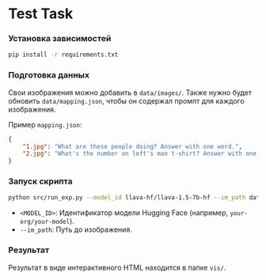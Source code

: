 # Test Task

### Установка зависимостей
```bash
pip install -r requirements.txt
```


### Подготовка данных
Свои изображения можно добавить в `data/images/`. Также нужно будет обновить `data/mapping.json`, чтобы он содержал промпт для каждого изображения.

Пример `mapping.json`:
```json
{
    "1.jpg": "What are these people doing? Answer with one word.",
    "2.jpg": "What's the number on left's man t-shirt? Answer with one word."
}
```

### Запуск скрипта
```bash
python src/run_exp.py --model_id llava-hf/llava-1.5-7b-hf --im_path data/images/1.jpg
```

- `<MODEL_ID>`: Идентификатор модели Hugging Face (например, `your-org/your-model`).
- `--im_path`: Путь до изображения.


### Результат
Результат в виде интерактивного HTML находится в папке `vis/`.